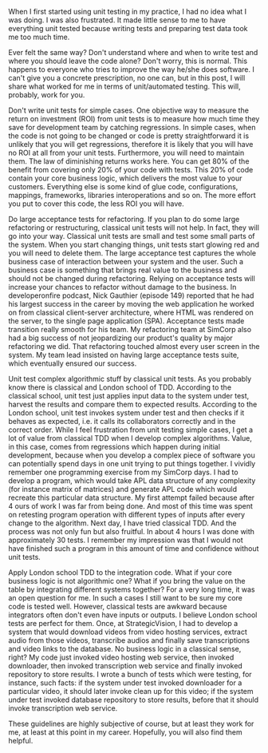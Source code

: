 When I first started using unit testing in my practice, I had no idea what I was doing. I was also frustrated. It made little sense to me to have everything unit tested because writing tests and preparing test data took me too much time.

Ever felt the same way? Don't understand where and when to write test and where you should leave the code alone? Don't worry, this is normal. This happens to everyone who tries to improve the way he/she does software. I can't give you a concrete prescription, no one can, but in this post, I will share what worked for me in terms of unit/automated testing. This will, probably, work for you. 

Don't write unit tests for simple cases. One objective way to measure the return on investment (ROI) from unit tests is to measure how much time they save for development team by catching regressions. In simple cases, when the code is not going to be changed or code is pretty straightforward it is unlikely that you will get regressions, therefore it is likely that you will have no ROI at all from your unit tests. Furthermore, you will need to maintain them. The law of diminishing returns works here. You can get 80% of the benefit from covering only 20% of your code with tests. This 20% of code contain your core business logic, which delivers the most value to your customers. Everything else is some kind of glue code, configurations, mappings, frameworks, libraries interoperations and so on. The more effort you put to cover this code, the less ROI you will have.

Do large acceptance tests for refactoring. If you plan to do some large refactoring or restructuring, classical unit tests will not help. In fact, they will go into your way. Classical unit tests are small and test some small parts of the system. When you start changing things, unit tests start glowing red and you will need to delete them. The large acceptance test captures the whole business case of interaction between your system and the user. Such a business case is something that brings real value to the business and should not be changed during refactoring. Relying on acceptance tests will increase your chances to refactor without damage to the business. In developeronfire podcast, Nick Gauthier (episode 149) reported that he had his largest success in the career by moving the web application he worked on from classical client-server architecture, where HTML was rendered on the server, to the single page application (SPA). Acceptance tests made transition really smooth for his team. My refactoring team at SimCorp also had a big success of not jeopardizing our product's quality by major refactoring we did. That refactoring touched almost every user screen in the system. My team lead insisted on having large acceptance tests suite, which eventually ensured our success.

Unit test complex algorithmic stuff by classical unit tests. As you probably know there is classical and London school of TDD. According to the classical school, unit test just applies input data to the system under test, harvest the results and compare them to expected results. According to the London school, unit test invokes system under test and then checks if it behaves as expected, i.e. it calls its collaborators correctly and in the correct order. While I feel frustration from unit testing simple cases, I get a lot of value from classical TDD when I  develop complex algorithms. Value, in this case, comes from regressions which happen during initial development, because when you develop a complex piece of software you can potentially spend days in one unit trying to put things together. I vividly remember one programming exercise from my SimCorp days. I had to develop a program, which would take APL data structure of any complexity (for instance matrix of matrices) and generate APL code which would recreate this particular data structure. My first attempt failed because after 4 ours of work I was far from being done. And most of this time was spent on retesting program operation with different types of inputs after every change to the algorithm. Next day, I have tried classical TDD. And the process was not only fun but also fruitful. In about 4 hours I was done with approximately 30 tests. I remember my impression was that I would not have finished such a program in this amount of time and confidence without unit tests. 

Apply London school TDD to the integration code. What if your core business logic is not algorithmic one? What if you bring the value on the table by integrating different systems together? For a very long time, it was an open question for me. In such a cases I still want to be sure my core code is tested well. However, classical tests are awkward because integrators often don't even have inputs or outputs. I believe London school tests are perfect for them. Once, at StrategicVision, I had to develop a system that would download videos from video hosting services, extract audio from those videos, transcribe audios and finally save transcriptions and video links to the database. No business logic in a classical sense, right? My code just invoked video hosting web service, then invoked downloader, then invoked transcription web service and finally invoked repository to store results. I wrote a bunch of tests which were testing, for instance, such facts: if the system under test invoked downloader for a particular video, it should later invoke clean up for this video; if the system under test invoked database repository to store results, before that it should invoke transcription web service. 

These guidelines are highly subjective of course, but at least they work for me, at least at this point in my career. Hopefully, you will also find them helpful.
